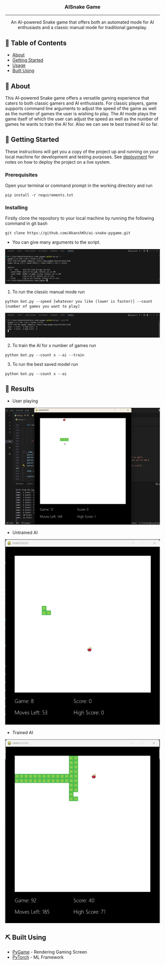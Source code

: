 

<h3 align="center">AISnake Game</h3>

---

<p align="center"> An AI-powered Snake game that offers both an automated mode for AI enthusiasts and a classic manual mode for traditional gameplay.
    <br> 
</p>

## 📝 Table of Contents

- [About](#about)
- [Getting Started](#getting_started)
- [Usage](#usage)
- [Built Using](#built_using)

## 🧐 About <a name = "about"></a>

This AI-powered Snake game offers a versatile gaming experience that caters to both classic gamers and AI enthusiasts. For classic players, game supports command line arguments to adjust the speed of the game as well as the number of games the user is wishing to play.
The AI mode plays the game itself of which the user can adjust the speed as well as the number of games he wants to train the AI for.
Also we can see te best trained AI so far.

## 🏁 Getting Started <a name = "getting_started"></a>

These instructions will get you a copy of the project up and running on your local machine for development and testing purposes. See [deployment](#deployment) for notes on how to deploy the project on a live system.

### Prerequisites

Open your terminal or command prompt in the working directory and run 

```
pip install -r requirements.txt
```

### Installing

Firstly clone the repository to your local machine by running the following command in git bash

```
git clone https://github.com/AkanshKh/ai-snake-pygame.git
```

- You can give many arguments to the script.

![image](./assets/1.png)

1) To run the classic manual mode run 

```
python bot.py --speed [whatever you like (lower is faster)] --count [number of games you want to play]
```

![image](./assets/2.png)


2) To train the AI for x number of games run 

```
python bot.py --count x --ai --train
```

3) To run the best saved model run

```
python bot.py --count x --ai
```

## 🎈 Results <a name="usage"></a>

- User playing

![userplayinggif](./assets/userPlaying.gif)

- Untrained AI

![untrainedAIgif](./assets/untrainedAI.gif)


- Trained AI

![trainedAIgif](./assets/trainedAI.gif)
## ⛏️ Built Using <a name = "built_using"></a>

- [PyGame](https://www.pygame.org/news) - Rendering Gaming Screen
- [PyTorch](https://pytorch.org/) - ML Framework


